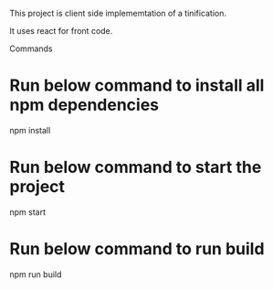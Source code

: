This project is client side implememtation of a tinification.

It uses react for front code.

Commands

# Run below command to install all npm dependencies

npm install 

# Run below command to start the project

npm start

# Run below command to run build

npm run build


